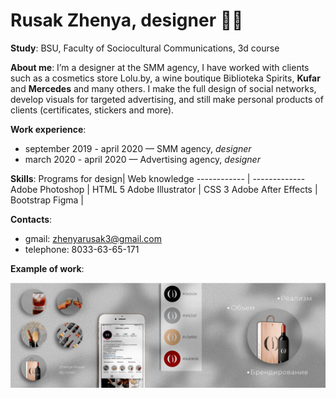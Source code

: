 # Rusak Zhenya, designer 	:woman_technologist:

**Study**: BSU, Faculty of Sociocultural Communications, 3d course

**About me**: I’m a designer at the SMM agency, I have worked with clients such as a cosmetics store Lolu.by, a wine boutique Biblioteka Spirits, **Kufar** and **Mercedes** and many others. I make the full design of social networks, develop visuals for targeted advertising, and still make personal products of clients (certificates, stickers and more).

**Work experience**: 
  * september 2019 - april 2020 — SMM agency, *designer*
  * march 2020 - april 2020 — Advertising agency, *designer*
            
**Skills**: 
 Programs for design| Web knowledge
 ------------ | -------------
Adobe Photoshop | HTML 5
Adobe Illustrator | CSS 3
Adobe After Effects | Bootstrap
Figma | 
 
 **Contacts**: 
  * gmail: zhenyarusak3@gmail.com
  * telephone: 8033-63-65-171
  
 **Example of work**:
 
![Example - icons](./biblioteka_icons-min.png)


